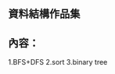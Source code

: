 資料結構作品集
---------------------------------------------  
內容：
---------------------------------------------  
  1.BFS+DFS
  2.sort
  3.binary tree


